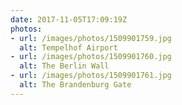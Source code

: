 ```yaml
---
date: 2017-11-05T17:09:19Z
photos:
- url: /images/photos/1509901759.jpg
  alt: Tempelhof Airport
- url: /images/photos/1509901760.jpg
  alt: The Berlin Wall
- url: /images/photos/1509901761.jpg
  alt: The Brandenburg Gate
---
```

